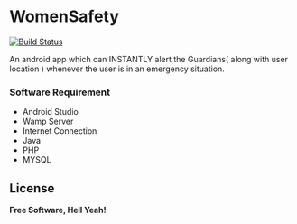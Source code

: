 # WomenSafety

[![Build Status](https://travis-ci.org/joemccann/dillinger.svg?branch=master)](https://travis-ci.org/joemccann/dillinger)

An android app which can INSTANTLY alert the Guardians( along with user location ) whenever the user is in an emergency situation. 

### Software Requirement
- Android Studio
- Wamp Server
- Internet Connection
- Java
- PHP
- MYSQL

License
----


**Free Software, Hell Yeah!**
